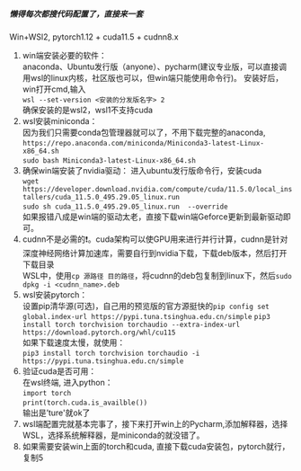 #####  懒得每次都搜代码配置了，直接来一套  
Win+WSl2, pytorch1.12 + cuda11.5 + cudnn8.x  
1. win端安装必要的软件：  
anaconda、Ubuntu发行版（anyone）、pycharm(建议专业版，可以直接调用wsl的linux内核，社区版也可以，但win端只能使用命令行)。 安装好后，win打开cmd,输入  
`wsl --set-version <安装的分发版名字> 2`  
确保安装的是wsl2，wsl1不支持cuda
2. wsl安装miniconda：  
因为我们只需要conda包管理器就可以了，不用下载完整的anaconda,  
`https://repo.anaconda.com/miniconda/Miniconda3-latest-Linux-x86_64.sh`  
`sudo bash Miniconda3-latest-Linux-x86_64.sh`
3. 确保win端安装了nvidia驱动：
进入ubuntu发行版命令行，安装cuda  
`wget https://developer.download.nvidia.com/compute/cuda/11.5.0/local_installers/cuda_11.5.0_495.29.05_linux.run`  
`sudo sh cuda_11.5.0_495.29.05_linux.run  --override`  
如果报错八成是win端的驱动太老，直接下载win端Geforce更新到最新驱动即可。
4. cudnn不是必需的❗。cuda架构可以使GPU用来进行并行计算，cudnn是针对深度神经网络计算加速库，需要自行到nvidia下载，下载deb版本，然后打开下载目录  
WSL中，使用`cp 源路径 目的路径`，将cudnn的deb包复制到linux下，然后`sudo dpkg -i <cudnn_name>.deb`
5. wsl安装pytorch：  
设置pip清华源(可选)，自己用的预览版的官方源挺快的`pip config set global.index-url https://pypi.tuna.tsinghua.edu.cn/simple`
`pip3 install torch torchvision torchaudio --extra-index-url https://download.pytorch.org/whl/cu115`  
如果下载速度太慢，就使用：  
`pip3 install torch torchvision torchaudio -i https://pypi.tuna.tsinghua.edu.cn/simple`
5. 验证cuda是否可用：  
在wsl终端, 进入python：  
`import torch`  
`print(torch.cuda.is_availble())`  
输出是’ture'就ok了
6. wsl端配置完就基本完事了，接下来打开win上的Pycharm,添加解释器，选择WSL，选择系统解释器，是miniconda的就没错了。
7. 如果需要安装win上面的torch和cuda, 直接下载cuda安装包，pytorch就行，复制5
